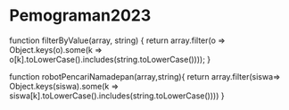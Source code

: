 # Pemograman2023
function filterByValue(array, string) { return array.filter(o => Object.keys(o).some(k => o[k].toLowerCase().includes(string.toLowerCase()))); }

function robotPencariNamadepan(array,string){ return array.filter(siswa=> Object.keys(siswa).some(k => siswa[k].toLowerCase().includes(string.toLowerCase()))) }
